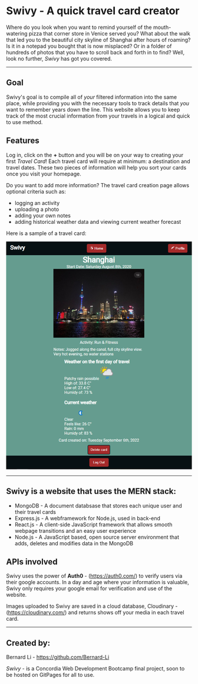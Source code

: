 # Swivy - A quick travel card creator 

Where do you look when you want to remind yourself of the mouth-watering pizza that corner store in Venice served you? What about the walk that led you to the beautiful city skyline of Shanghai after hours of roaming? Is it in a notepad you bought that is now misplaced? Or in a folder of hundreds of photos that you have to scroll back and forth in to find? Well, look no further, *Swivy* has got you covered.

---
## Goal

Swivy's goal is to compile all of *your* filtered information into the same place, while providing you with the necessary tools to track details that *you* want to remember years down the line. This website allows you to keep track of the most crucial information from your travels in a logical and quick to use method.
## Features
Log in, click on the **+** button and you will be on your way to creating your first *Travel Card*! Each travel card will require at minimum: a destination and travel dates. These two pieces of information will help you sort your cards once you visit your homepage.


Do you want to add more information? The travel card creation page allows optional criteria such as: 
- logging an activity
- uploading a photo
- adding your own notes
- adding historical weather data and viewing current weather forecast

Here is a sample of a travel card:

![sample of travel card, created in the latest MVP version of the site on 2022-09-06](client/src/images/SwivyEXAMPLEcard.png)

---
## Swivy is a website that uses the MERN stack:
- MongoDB - A document databsase that stores each unique user and their travel cards
- Express.js - A webframework for Node.js, used in back-end
- React.js - A client-side JavaScript framework that allows smooth webpage transitions and an easy user experience
- Node.js - A JavaScript based, open source server environment that adds, deletes and modifies data in the MongoDB

## APIs involved
Swivy uses the power of **Auth0** - (https://auth0.com/) to verify users via their google accounts. In a day and age where your information is valuable, Swivy only requires your google email for verification and use of the website.

Images uploaded to Swivy are saved in a cloud database, Cloudinary - (https://cloudinary.com/) and returns shows off your media in each travel card.

---
## Created by:
Bernard Li - https://github.com/Bernard-Li 

*Swivy* - is a Concordia Web Development Bootcamp final project, soon to be hosted on GitPages for all to use.


